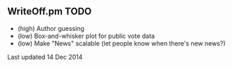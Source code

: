 WriteOff.pm TODO
----------------

- (high) Author guessing
- (low) Box-and-whisker plot for public vote data
- (low) Make "News" scalable (let people know when there's new news?)

Last updated 14 Dec 2014
